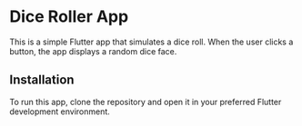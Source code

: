# Dice Roller App

This is a simple Flutter app that simulates a dice roll. When the user clicks a button, the app displays a random dice face.

## Installation

To run this app, clone the repository and open it in your preferred Flutter development environment.
